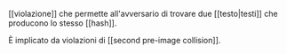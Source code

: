 [[violazione]] che permette all'avversario di trovare due [[testo|testi]] che producono lo stesso [[hash]].

È implicato da violazioni di [[second pre-image collision]].